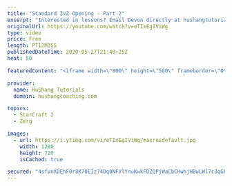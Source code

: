 ```yaml
---
title: "Standard ZvZ Opening - Part 2"
excerpt: "Interested in lessons? Email Devon directly at hushangtutorials@outlook.com ------------------------------------------------------------------------------------------------------- Want to support HuShang Tutorials directly? Patreon is a website where you can contribute a monthly donation that will help"
originalUrl: https://youtube.com/watch?v=eTIxEgIViWg
type: video
price: Free
length: PT12M35S
publishedDateTime: 2020-05-27T21:40:25Z
heat: 50

featuredContent: "<iframe width=\"800\" height=\"500\" frameborder=\"0\" src=\"https://www.youtube.com/embed/eTIxEgIViWg\" allow=\"accelerometer; autoplay; encrypted-media; gyroscope; picture-in-picture\" allowfullscreen></iframe>"

provider:
  name: HuShang Tutorials
  domain: hushangcoaching.com

topics:
  - StarCraft 2
  - Zerg

images:
  - url: https://i.ytimg.com/vi/eTIxEgIViWg/maxresdefault.jpg
    width: 1280
    height: 720
    isCached: true

secured: "4sfvnXDEhF0r8K70EIz74Dq0NFVlYnuKwkFDZQPjWaCbCHwhjHBwLWl7c3qGF/HTjGxS6fjd0NP4Axp+2P913mdjLXnSzo0Y65yVl+8zkhRp1bEfAkCqdEho8h+EKcSuIzfr6hMBoj442YAyMBrD/c2aU9fJsBczE17bsofmjEJSVjCjK6E9dIJ6BbdfBdb8l1xJe0UvTxzvu5uBzkVHDSPIDS2TtQr8BUuKGnXspv7QkFWd27bVnwWLxhO5yUwGwgTvkzwrkO6Nw+ybo9r0oZJYI6pq9YNzQdoV78C6LYLDugFwf05VzehwL8Epp5cTnpiwtms9Bx7ysy//UkVmnJ7IPJFQPPWhZ/NWArMyzZ2kjNUEA2+MLGw13f70z3aUEUUnOfiYEdsxAOaRh8iINTmr1xaoeNObqFu82MCtnXs=;/VNWaKG4Uy7237/x3ACIWg=="
---
```


